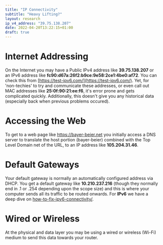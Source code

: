 ```yaml
---
title: "IP Connectivity"
subtitle: "Heavy Lifting?"
layout: research
ip_v4_address: "39.75.138.207"
date: 2022-04-20T13:22:15+01:00
draft: true
---
```


# Internet Addressing
On the Internet you may have a Public IPv4 address like **39.75.138.207** or an IPv6 address like **fc90:d67a:26f2:b9ce:9e58:2ce1:4be0:af72**. You can check this from [https://test-ipv6.com/](https://test-ipv6.com/). Yet, for 'non-techies' to try and communicate these addresses, or even call out MAC addresses like **25:0f:90:21:ee:f6**, it's error prone and gets complicated quickly. Additionally, this doesn't give you any historical data (especially back when previous problems occured).

# Accessing the Web
To get to a web page like https://bayer-beier.net you initially access a DNS server to translate the host portion (bayer-beier) combined with the Top Level Domain net of the URL, to an IP address like **105.204.31.46**. 

# Default Gateways
Your default gateway is normally an automatically configured address via DHCP. You get a default gateway like **10.210.237.216** (though they normally end in .1 or .254 depending upon the scope size) and this is where your computer sends all its traffic to be routed onwards. For **IPv6** we have a deep dive on [how-to-fix-ipv6-connectivity/](/blog/how-to-fix-ipv6-connectivity/).

# Wired or Wireless
At the physical and data layer you may be using a wired or wireless (Wi-Fi) medium to send this data towards your router. 
